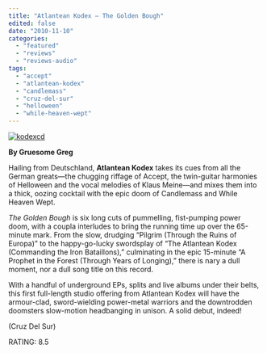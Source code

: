 ```yaml
---
title: "Atlantean Kodex – The Golden Bough"
edited: false
date: "2010-11-10"
categories:
  - "featured"
  - "reviews"
  - "reviews-audio"
tags:
  - "accept"
  - "atlantean-kodex"
  - "candlemass"
  - "cruz-del-sur"
  - "helloween"
  - "while-heaven-wept"
---
```


[![](http://www.hellbound.ca/wp-content/uploads/2010/11/kodexcd.jpg "kodexcd")](http://www.hellbound.ca/wp-content/uploads/2010/11/kodexcd.jpg)

**By Gruesome Greg**

Hailing from Deutschland, **Atlantean Kodex** takes its cues from all the German greats—the chugging riffage of Accept, the twin-guitar harmonies of Helloween and the vocal melodies of Klaus Meine—and mixes them into a thick, oozing cocktail with the epic doom of Candlemass and While Heaven Wept.

_The Golden Bough_ is six long cuts of pummelling, fist-pumping power doom, with a coupla interludes to bring the running time up over the 65-minute mark. From the slow, drudging “Pilgrim (Through the Ruins of Europa)” to the happy-go-lucky swordsplay of “The Atlantean Kodex (Commanding the Iron Bataillons),” culminating in the epic 15-minute “A Prophet in the Forest (Through Years of Longing),” there is nary a dull moment, nor a dull song title on this record.

With a handful of underground EPs, splits and live albums under their belts, this first full-length studio offering from Atlantean Kodex will have the armour-clad, sword-wielding power-metal warriors and the downtrodden doomsters slow-motion headbanging in unison. A solid debut, indeed!

(Cruz Del Sur)

RATING: 8.5
